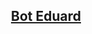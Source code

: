<p align="center">
  <a href="">
    <picture>
    </picture>
    <h2 align="center">Bot Eduard</h2>
  </a>
</p>
